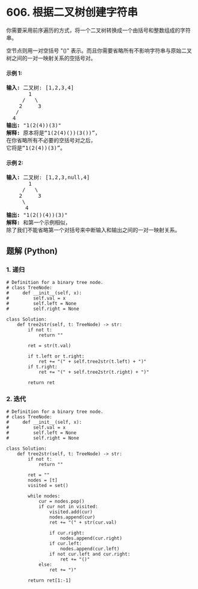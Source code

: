 # 606. 根据二叉树创建字符串
你需要采用前序遍历的方式，将一个二叉树转换成一个由括号和整数组成的字符串。

空节点则用一对空括号 "()" 表示。而且你需要省略所有不影响字符串与原始二叉树之间的一对一映射关系的空括号对。

#### 示例 1:
<pre>
<strong>输入:</strong> 二叉树: [1,2,3,4]
       1
     /   \
    2     3
   /    
  4     
<strong>输出:</strong> "1(2(4))(3)"
<strong>解释:</strong> 原本将是“1(2(4)())(3())”，
在你省略所有不必要的空括号对之后，
它将是“1(2(4))(3)”。
</pre>

#### 示例 2:
<pre>
<strong>输入:</strong> 二叉树: [1,2,3,null,4]
       1
     /   \
    2     3
     \  
      4 
<strong>输出:</strong> "1(2()(4))(3)"
<strong>解释:</strong> 和第一个示例相似，
除了我们不能省略第一个对括号来中断输入和输出之间的一对一映射关系。
</pre>

## 题解 (Python)

### 1. 递归
```Python3
# Definition for a binary tree node.
# class TreeNode:
#     def __init__(self, x):
#         self.val = x
#         self.left = None
#         self.right = None

class Solution:
    def tree2str(self, t: TreeNode) -> str:
        if not t:
            return ""

        ret = str(t.val)

        if t.left or t.right:
            ret += "(" + self.tree2str(t.left) + ")"
        if t.right:
            ret += "(" + self.tree2str(t.right) + ")"

        return ret
```

### 2. 迭代
```Python3
# Definition for a binary tree node.
# class TreeNode:
#     def __init__(self, x):
#         self.val = x
#         self.left = None
#         self.right = None

class Solution:
    def tree2str(self, t: TreeNode) -> str:
        if not t:
            return ""

        ret = ""
        nodes = [t]
        visited = set()

        while nodes:
            cur = nodes.pop()
            if cur not in visited:
                visited.add(cur)
                nodes.append(cur)
                ret += "(" + str(cur.val)

                if cur.right:
                    nodes.append(cur.right)
                if cur.left:
                    nodes.append(cur.left)
                if not cur.left and cur.right:
                    ret += "()"
            else:
                ret += ")"

        return ret[1:-1]
```
